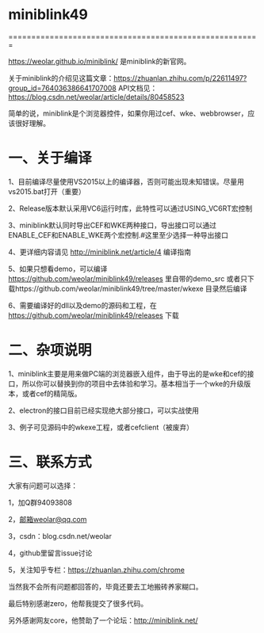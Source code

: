 # miniblink49
=======================================================

https://weolar.github.io/miniblink/ 是miniblink的新官网。

关于miniblink的介绍见这篇文章：https://zhuanlan.zhihu.com/p/22611497?group_id=764036386641707008
API文档见：https://blog.csdn.net/weolar/article/details/80458523

简单的说，miniblink是个浏览器控件，如果你用过cef、wke、webbrowser，应该很好理解。

一、关于编译
========================================================
1、目前编译尽量使用VS2015以上的编译器，否则可能出现未知错误。尽量用vs2015.bat打开（重要）

2、Release版本默认采用VC6运行时库，此特性可以通过USING_VC6RT宏控制

3、miniblink默认同时导出CEF和WKE两种接口，导出接口可以通过ENABLE_CEF和ENABLE_WKE两个宏控制.#这里至少选择一种导出接口

4、更详细内容请见 http://miniblink.net/article/4 编译指南

5、如果只想看demo，可以编译 https://github.com/weolar/miniblink49/releases 里自带的demo_src
   或者只下载https://github.com/weolar/miniblink49/tree/master/wkexe 目录然后编译

6、需要编译好的dll以及demo的源码和工程，在 https://github.com/weolar/miniblink49/releases 下载

二、杂项说明
========================================================
1、miniblink主要是用来做PC端的浏览器嵌入组件，由于导出的是wke和cef的接口，所以你可以替换到你的项目中去体验和学习。基本相当于一个wke的升级版本，或者cef的精简版。

2、electron的接口目前已经实现绝大部分接口，可以实战使用

3、例子可见源码中的wkexe工程，或者cefclient（被废弃）

三、联系方式
========================================================
大家有问题可以选择：

1，加Q群94093808

2，邮箱weolar@qq.com

3，csdn：blog.csdn.net/weolar

4，github里留言issue讨论

5，关注知乎专栏：https://zhuanlan.zhihu.com/chrome


当然我不会所有问题都回答的，毕竟还要去工地搬砖养家糊口。

最后特别感谢zero，他帮我提交了很多代码。

另外感谢网友core，他赞助了一个论坛：http://miniblink.net/

